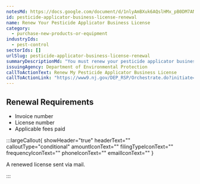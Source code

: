 ```yaml
---
notesMd: https://docs.google.com/document/d/1nlyAmBXuk6AQslHMx_pB0DM7ANNWwQ4CzzpF8f6TO2k/edit?tab=t.0#heading=h.bnm6jb4300rj
id: pesticide-applicator-business-license-renewal
name: Renew Your Pesticide Applicator Business License
category:
  - purchase-new-products-or-equipment
industryIds:
  - pest-control
sectorIds: []
urlSlug: pesticide-applicator-business-license-renewal
summaryDescriptionMd: "You must renew your pesticide applicator business license once a year. "
issuingAgency: Department of Environmental Protection
callToActionText: Renew My Pesticide Applicator Business License
callToActionLink: "https://www9.nj.gov/DEP_RSP/Orchestrate.do?initiate=true&orchestrationId=NJDEP-EL-PayInvoice&service_category_id=30&service_class_id=109"
---
```


## Renewal Requirements

- Invoice number
- License number
- Applicable fees paid

:::largeCallout{ showHeader="true" headerText="" calloutType="conditional" amountIconText="" filingTypeIconText="" frequencyIconText="" phoneIconText="" emailIconText="" }

A renewed license sent via mail.

:::
